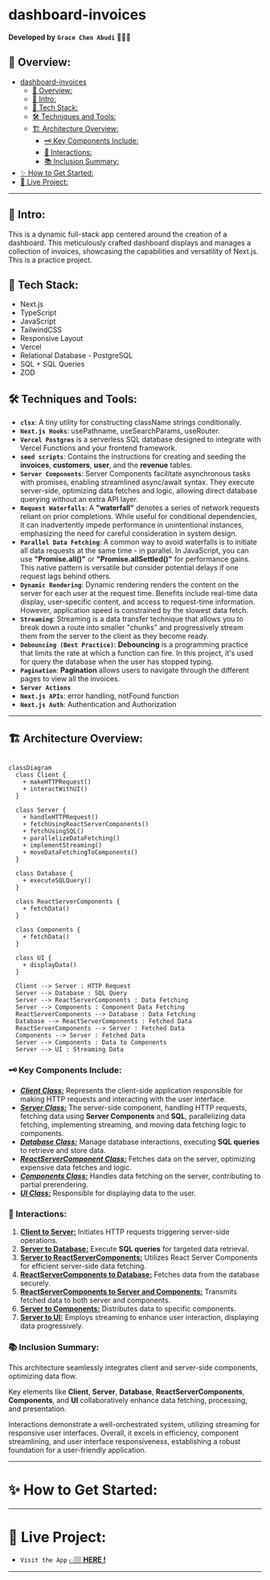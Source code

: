 # dashboard-invoices

**Developed by** **`Grace Chen Abudi`** 👩🏽‍💻

## 📣 Overview:

- [dashboard-invoices](#dashboard-invoices)
  - [📣 Overview:](#-overview)
  - [🔎 Intro:](#-intro)
  - [🧰 Tech Stack:](#-tech-stack)
  - [🛠️ Techniques and Tools:](#️-techniques-and-tools)
  - [🏗️ Architecture Overview:](#️-architecture-overview)
    - [🗝️ Key Components Include:](#️-key-components-include)
    - [🔄 Interactions:](#-interactions)
    - [📚 Inclusion Summary:](#-inclusion-summary)
- [✨ How to Get Started:](#-how-to-get-started)
- [🚀 Live Project:](#-live-project)

---

## 🔎 Intro:

This is a dynamic full-stack app centered around the creation of a dashboard. This meticulously crafted dashboard displays and manages a collection of invoices, showcasing the capabilities and versatility of Next.js. This is a practice project.

## 🧰 Tech Stack:

- Next.js
- TypeScript
- JavaScript
- TailwindCSS
- Responsive Layout
- Vercel
- Relational Database - PostgreSQL
- SQL + SQL Queries
- ZOD

## 🛠️ Techniques and Tools:

- **`clsx`**: A tiny utility for constructing className strings conditionally.
- **`Next.js Hooks`**: usePathname, useSearchParams, useRouter.
- **`Vercel Postgres`** is a serverless SQL database designed to integrate with Vercel Functions and your frontend framework.
- **`seed scripts`**: Contains the instructions for creating and seeding the **invoices**, **customers**, **user**, and the **revenue** tables.
- **`Server Components`**: Server Components facilitate asynchronous tasks with promises, enabling streamlined async/await syntax. They execute server-side, optimizing data fetches and logic, allowing direct database querying without an extra API layer.
- **`Request Waterfalls`**: A **"waterfall"** denotes a series of network requests reliant on prior completions. While useful for conditional dependencies, it can inadvertently impede performance in unintentional instances, emphasizing the need for careful consideration in system design.
- **`Parallel Data Fetching`**: A common way to avoid waterfalls is to initiate all data requests at the same time - in parallel. In JavaScript, you can use **"Promise.all()"** or **"Promise.allSettled()"** for performance gains. This native pattern is versatile but consider potential delays if one request lags behind others.
- **`Dynamic Rendering`**: Dynamic rendering renders the content on the server for each user at the request time. Benefits include real-time data display, user-specific content, and access to request-time information. However, application speed is constrained by the slowest data fetch.
- **`Streaming`**: Streaming is a data transfer technique that allows you to break down a route into smaller "chunks" and progressively stream them from the server to the client as they become ready.
- **`Debouncing (Best Practice)`**: **Debouncing** is a programming practice that limits the rate at which a function can fire. In this project, it's used for query the database when the user has stopped typing.
- **`Pagination`**: **Pagination** allows users to navigate through the different pages to view all the invoices.
- **`Server Actions`**
- **`Next.js APIs`**: error handling, notFound function
- **`Next.js Auth`**: Authentication and Authorization

---

## 🏗️ Architecture Overview:

```mermaid

classDiagram
  class Client {
    + makeHTTPRequest()
    + interactWithUI()
  }

  class Server {
    + handleHTTPRequest()
    + fetchUsingReactServerComponents()
    + fetchUsingSQL()
    + parallelizeDataFetching()
    + implementStreaming()
    + moveDataFetchingToComponents()
  }

  class Database {
    + executeSQLQuery()
  }

  class ReactServerComponents {
    + fetchData()
  }

  class Components {
    + fetchData()
  }

  class UI {
    + displayData()
  }

  Client --> Server : HTTP Request
  Server --> Database : SQL Query
  Server --> ReactServerComponents : Data Fetching
  Server --> Components : Component Data Fetching
  ReactServerComponents --> Database : Data Fetching
  Database --> ReactServerComponents : Fetched Data
  ReactServerComponents --> Server : Fetched Data
  Components --> Server : Fetched Data
  Server --> Components : Data to Components
  Server --> UI : Streaming Data

```

### 🗝️ Key Components Include:

- **_<ins>Client Class:</ins>_** Represents the client-side application responsible for making HTTP requests and interacting with the user interface.
- **_<ins>Server Class:</ins>_** The server-side component, handling HTTP requests, fetching data using **Server Components** and **SQL**, parallelizing data fetching, implementing streaming, and moving data fetching logic to components.
- **_<ins>Database Class:</ins>_** Manage database interactions, executing **SQL queries** to retrieve and store data.
- **_<ins>ReactServerComponent Class:</ins>_** Fetches data on the server, optimizing expensive data fetches and logic.
- **_<ins>Components Class:</ins>_** Handles data fetching on the server, contributing to partial prerendering.
- **_<ins>UI Class:</ins>_** Responsible for displaying data to the user.

### 🔄 Interactions:

1. **<ins>Client to Server:</ins>** Initiates HTTP requests triggering server-side operations.
2. **<ins>Server to Database:</ins>** Execute **SQL queries** for targeted data retrieval.
3. **<ins>Server to ReactServerComponents:</ins>** Utilizes React Server Components for efficient server-side data fetching.
4. **<ins>ReactServerComponents to Database:</ins>** Fetches data from the database securely.
5. **<ins>ReactServerComponents to Server and Components:</ins>** Transmits fetched data to both server and components.
6. **<ins>Server to Components:</ins>** Distributes data to specific components.
7. **<ins>Server to UI:</ins>** Employs streaming to enhance user interaction, displaying data progressively.

### 📚 Inclusion Summary:

This architecture seamlessly integrates client and server-side components, optimizing data flow.

Key elements like **Client**, **Server**, **Database**, **ReactServerComponents**, **Components**, and **UI** collaboratively enhance data fetching, processing, and presentation.

Interactions demonstrate a well-orchestrated system, utilizing streaming for responsive user interfaces. Overall, it excels in efficiency, component streamlining, and user interface responsiveness, establishing a robust foundation for a user-friendly application.

---

# ✨ How to Get Started:

---

# 🚀 Live Project:

- `Visit the App` [&#128073;&#127997; **HERE !**](https://dashboard-invoices-zeta.vercel.app/)

---
